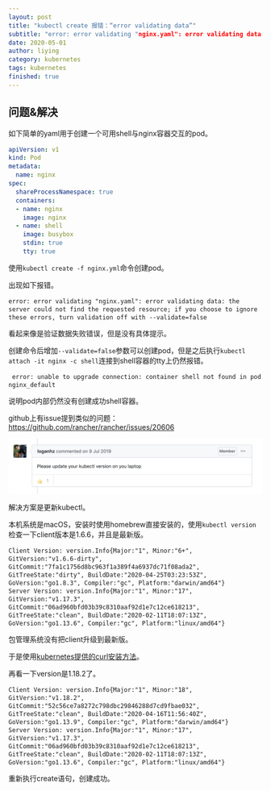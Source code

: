 ```yaml
---
layout: post
title: "kubectl create 报错：“error validating data”"
subtitle: "error: error validating "nginx.yaml": error validating data: the server could not find the requested resource; if you choose to ignore these errors, turn validation off with --validate=false"
date: 2020-05-01
author: liying
category: kubernetes
tags: kubernetes
finished: true 
---
```

## 问题&解决

如下简单的yaml用于创建一个可用shell与nginx容器交互的pod。

```yaml
apiVersion: v1
kind: Pod
metadata:
  name: nginx
spec:
  shareProcessNamespace: true
  containers:
  - name: nginx
    image: nginx
  - name: shell
    image: busybox
    stdin: true
    tty: true

```

使用`kubectl create -f nginx.yml`命令创建pod。

出现如下报错。

```shell
error: error validating "nginx.yaml": error validating data: the server could not find the requested resource; if you choose to ignore these errors, turn validation off with --validate=false

```

看起来像是验证数据失败错误，但是没有具体提示。

创建命令后增加`--validate=false`参数可以创建pod，但是之后执行`kubectl attach -it nginx -c shell`连接到shell容器的tty上仍然报错。

```shell
 error: unable to upgrade connection: container shell not found in pod nginx_default
```

说明pod内部仍然没有创建成功shell容器。

github上有issue提到类似的问题：https://github.com/rancher/rancher/issues/20606

![issue](/img/issue.png)

解决方案是更新kubectl。

本机系统是macOS，安装时使用homebrew直接安装的，使用`kubectl version `检查一下client版本是1.6.6，并且是最新版。

```shell
Client Version: version.Info{Major:"1", Minor:"6+", GitVersion:"v1.6.6-dirty", GitCommit:"7fa1c1756d8bc963f1a389f4a6937dc71f08ada2", GitTreeState:"dirty", BuildDate:"2020-04-25T03:23:53Z", GoVersion:"go1.8.3", Compiler:"gc", Platform:"darwin/amd64"}
Server Version: version.Info{Major:"1", Minor:"17", GitVersion:"v1.17.3", GitCommit:"06ad960bfd03b39c8310aaf92d1e7c12ce618213", GitTreeState:"clean", BuildDate:"2020-02-11T18:07:13Z", GoVersion:"go1.13.6", Compiler:"gc", Platform:"linux/amd64"}

```

包管理系统没有把client升级到最新版。

于是使用[kubernetes提供的curl安装方法]([https://kubernetes.io/zh/docs/tasks/tools/install-kubectl/#%e9%80%9a%e8%bf%87-curl-%e5%91%bd%e4%bb%a4%e5%ae%89%e8%a3%85-kubectl-%e5%8f%af%e6%89%a7%e8%a1%8c%e6%96%87%e4%bb%b6](https://kubernetes.io/zh/docs/tasks/tools/install-kubectl/#通过-curl-命令安装-kubectl-可执行文件))。

再看一下version是1.18.2了。

```
Client Version: version.Info{Major:"1", Minor:"18", GitVersion:"v1.18.2", GitCommit:"52c56ce7a8272c798dbc29846288d7cd9fbae032", GitTreeState:"clean", BuildDate:"2020-04-16T11:56:40Z", GoVersion:"go1.13.9", Compiler:"gc", Platform:"darwin/amd64"}
Server Version: version.Info{Major:"1", Minor:"17", GitVersion:"v1.17.3", GitCommit:"06ad960bfd03b39c8310aaf92d1e7c12ce618213", GitTreeState:"clean", BuildDate:"2020-02-11T18:07:13Z", GoVersion:"go1.13.6", Compiler:"gc", Platform:"linux/amd64"}
```

重新执行create语句，创建成功。